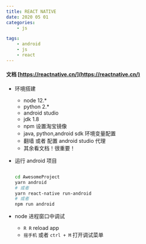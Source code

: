 ```yaml
---
title: REACT NATIVE
date: 2020 05 01
categories:
    - js

tags:
    - android
    - js
    - react
---
```



#### 文档 [https://reactnative.cn/](https://reactnative.cn/)

-   环境搭建
    -   node 12.\*
    -   python 2.\*
    -   android studio
    -   jdk 1.8
    -   npm 设置淘宝镜像
    -   java, python,android sdk 环境变量配置
    -   翻墙 或者 配置 android studio 代理
    -   其余看文档！很重要！
-   运行 android 项目

    ```bash

    cd AwesomeProject
    yarn android
    # 或者
    yarn react-native run-android
    # 或者
    npm run android
    ```

-   node 进程窗口中调试

    -   `R R` reload app
    -   `摇手机` 或者 `ctrl + M` 打开调试菜单
